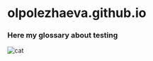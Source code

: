 # olpolezhaeva.github.io

### Here my glossary about testing
![cat](C:/Users/allsp/Downloads/photo_2022-08-30_14-09-47.jpg)
